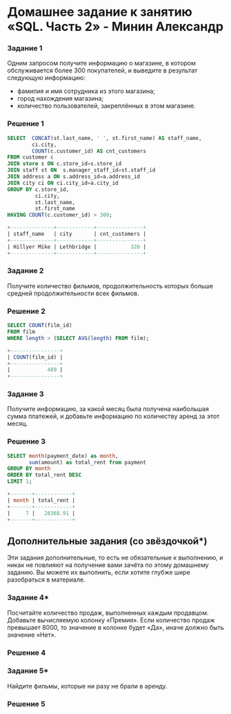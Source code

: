 # Домашнее задание к занятию «SQL. Часть 2» - Минин Александр
### Задание 1

Одним запросом получите информацию о магазине, в котором обслуживается более 300 покупателей, и выведите в результат следующую информацию: 
- фамилия и имя сотрудника из этого магазина;
- город нахождения магазина;
- количество пользователей, закреплённых в этом магазине.

### Решение 1
```sql
SELECT 	CONCAT(st.last_name, ' ', st.first_name) AS staff_name,
        ci.city,
        COUNT(c.customer_id) AS cnt_customers
FROM customer c 
JOIN store s ON c.store_id=s.store_id
JOIN staff st ON  s.manager_staff_id=st.staff_id
JOIN address a ON s.address_id=a.address_id
JOIN city ci ON ci.city_id=a.city_id
GROUP BY c.store_id,
         ci.city,
         st.last_name,
         st.first_name		 
HAVING COUNT(c.customer_id) > 300;

+--------------+------------+---------------+
| staff_name   | city       | cnt_customers |
+--------------+------------+---------------+
| Hillyer Mike | Lethbridge |           326 |
+--------------+------------+---------------+

```
### Задание 2

Получите количество фильмов, продолжительность которых больше средней продолжительности всех фильмов.

### Решение 2
```sql
SELECT COUNT(film_id)
FROM film
WHERE length > (SELECT AVG(length) FROM film);

+----------------+
| COUNT(film_id) |
+----------------+
|            489 |
+----------------+

```

### Задание 3

Получите информацию, за какой месяц была получена наибольшая сумма платежей, и добавьте информацию по количеству аренд за этот месяц.

### Решение 3
```sql
SELECT month(payment_date) as month, 
       sum(amount) as total_rent from payment 
GROUP BY month 
ORDER BY total_rent DESC 
LIMIT 1;

+-------+------------+
| month | total_rent |
+-------+------------+
|     7 |   28368.91 |
+-------+------------+

```

## Дополнительные задания (со звёздочкой*)
Эти задания дополнительные, то есть не обязательные к выполнению, и никак не повлияют на получение вами зачёта по этому домашнему заданию. Вы можете их выполнить, если хотите глубже шире разобраться в материале.

### Задание 4*

Посчитайте количество продаж, выполненных каждым продавцом. Добавьте вычисляемую колонку «Премия». Если количество продаж превышает 8000, то значение в колонке будет «Да», иначе должно быть значение «Нет».

### Решение 4

### Задание 5*

Найдите фильмы, которые ни разу не брали в аренду.

### Решение 5

